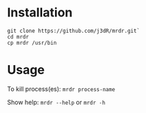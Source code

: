 # Installation
    git clone https://github.com/j3dR/mrdr.git`
    cd mrdr
    cp mrdr /usr/bin

# Usage
To kill process(es): `mrdr process-name`  

Show help: `mrdr --help` or `mrdr -h`
